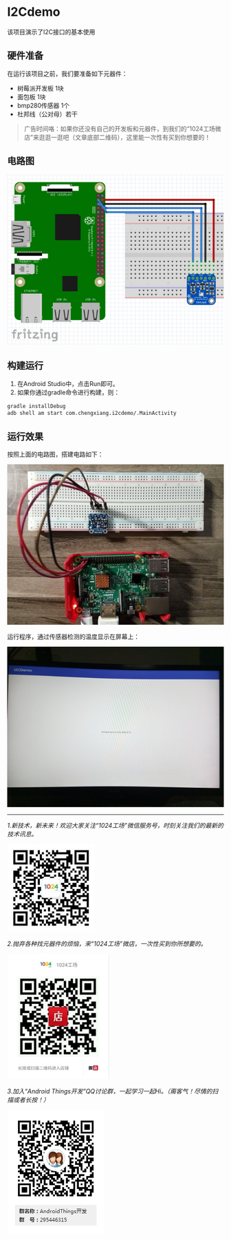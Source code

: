 # I2Cdemo
该项目演示了I2C接口的基本使用

##  硬件准备
在运行该项目之前，我们要准备如下元器件：
* 树莓派开发板 1块
* 面包板 1块
* bmp280传感器 1个
* 杜邦线（公对母）若干

>广告时间咯：如果你还没有自己的开发板和元器件，到我们的“1024工场微店”来逛逛一逛吧（文章底部二维码），这里能一次性有买到你想要的！

## 电路图
![电路图](img/circuit.png)

## 构建运行
1. 在Android Studio中，点击Run即可。
2. 如果你通过gradle命令进行构建，则：
```bash
gradle installDebug
adb shell am start com.chengxiang.i2cdemo/.MainActivity
```

## 运行效果
按照上面的电路图，搭建电路如下：

![结果1](img/result1.jpg)

运行程序，通过传感器检测的温度显示在屏幕上：

![结果2](img/result2.jpg)

* * * * *
*1.新技术，新未来！欢迎大家关注“1024工场”微信服务号，时刻关注我们的最新的技术讯息。*

![服务号](img/fuwuhao.jpg)     

*2.抛弃各种找元器件的烦恼，来“1024工场”微店，一次性买到你所想要的。*

![微店](img/weidian.jpg) 

*3.加入“Android Things开发”QQ讨论群，一起学习一起Hi。（甭客气！尽情的扫描或者长按！）*

![qq群](img/qq.png)         